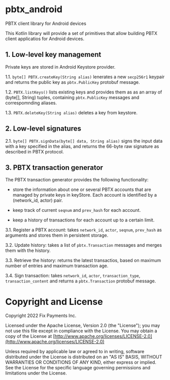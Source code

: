 # pbtx_android
PBTX client library for Android devices

This Kotlin library will provide a set of primitives that allow building PBTX client applicatios for Android devices.

## 1. Low-level key management

Private keys are stored in Android Keystore provider. 

1.1. `byte[] PBTX.createKey(String alias)` lenerates a new `secp256r1` keypair and returns the public key as `pbtx.PublicKey` protobuf message.

1.2. `PBTX.listKeys()` lists existing keys and provides them as as an array of (byte[], String) tuples, containing `pbtx.PublicKey` messages and correspomnding aliases.

1.3. `PBTX.deleteKey(String alias)` deletes a key from keystore.

## 2. Low-level signatures

2.1. `byte[] PBTX.signData(byte[] data, String alias)` signs the input data with a key specified in the alias, and returns the 66-byte raw signature as described in PBTX protocol.

## 3. PBTX transaction generator

The PBTX transaction generator provides the following functionality:

* store the information about one or several PBTX accounts that are managed by private keys in keyStore. Each account is identified by a (network_id, actor) pair.

* keep track of current `seqnum` and `prev_hash` for each account.

* keep a history of transactions for each account up to a certain limit.


3.1. Register a PBTX account: takes `network_id`, `actor`, `seqnum`, `prev_hash` as arguments and stores them in persistent storage.

3.2. Update history: takes a list of `pbtx.Transaction` messages and merges them with the history.

3.3. Retrieve the history: returns the latest transactios, based on maximum number of entries and maximum transaction age.

3.4. Sign transaction: takes `network_id`, `actor`, `transaction_type`, `transaction_content` and returns a `pbtx.Transaction` protobuf message.



Copyright and License
=====================

Copyright 2022 Fix Payments Inc.

Licensed under the Apache License, Version 2.0 (the "License"); you
may not use this file except in compliance with the License.  You may
obtain a copy of the License at
[http://www.apache.org/licenses/LICENSE-2.0](http://www.apache.org/licenses/LICENSE-2.0)

Unless required by applicable law or agreed to in writing, software
distributed under the License is distributed on an "AS IS" BASIS,
WITHOUT WARRANTIES OR CONDITIONS OF ANY KIND, either express or
implied.  See the License for the specific language governing
permissions and limitations under the License.

